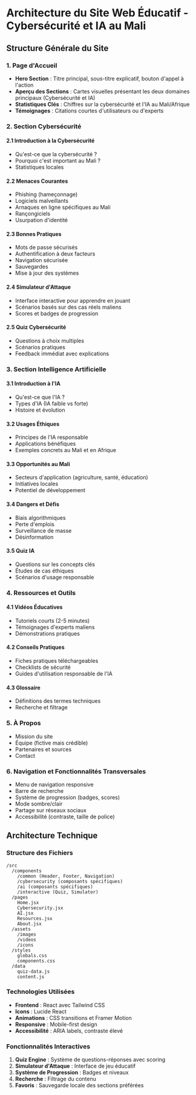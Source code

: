 # Architecture du Site Web Éducatif - Cybersécurité et IA au Mali

## Structure Générale du Site

### 1. Page d'Accueil
- **Hero Section** : Titre principal, sous-titre explicatif, bouton d'appel à l'action
- **Aperçu des Sections** : Cartes visuelles présentant les deux domaines principaux (Cybersécurité et IA)
- **Statistiques Clés** : Chiffres sur la cybersécurité et l'IA au Mali/Afrique
- **Témoignages** : Citations courtes d'utilisateurs ou d'experts

### 2. Section Cybersécurité
#### 2.1 Introduction à la Cybersécurité
- Qu'est-ce que la cybersécurité ?
- Pourquoi c'est important au Mali ?
- Statistiques locales

#### 2.2 Menaces Courantes
- Phishing (hameçonnage)
- Logiciels malveillants
- Arnaques en ligne spécifiques au Mali
- Rançongiciels
- Usurpation d'identité

#### 2.3 Bonnes Pratiques
- Mots de passe sécurisés
- Authentification à deux facteurs
- Navigation sécurisée
- Sauvegardes
- Mise à jour des systèmes

#### 2.4 Simulateur d'Attaque
- Interface interactive pour apprendre en jouant
- Scénarios basés sur des cas réels maliens
- Scores et badges de progression

#### 2.5 Quiz Cybersécurité
- Questions à choix multiples
- Scénarios pratiques
- Feedback immédiat avec explications

### 3. Section Intelligence Artificielle
#### 3.1 Introduction à l'IA
- Qu'est-ce que l'IA ?
- Types d'IA (IA faible vs forte)
- Histoire et évolution

#### 3.2 Usages Éthiques
- Principes de l'IA responsable
- Applications bénéfiques
- Exemples concrets au Mali et en Afrique

#### 3.3 Opportunités au Mali
- Secteurs d'application (agriculture, santé, éducation)
- Initiatives locales
- Potentiel de développement

#### 3.4 Dangers et Défis
- Biais algorithmiques
- Perte d'emplois
- Surveillance de masse
- Désinformation

#### 3.5 Quiz IA
- Questions sur les concepts clés
- Études de cas éthiques
- Scénarios d'usage responsable

### 4. Ressources et Outils
#### 4.1 Vidéos Éducatives
- Tutoriels courts (2-5 minutes)
- Témoignages d'experts maliens
- Démonstrations pratiques

#### 4.2 Conseils Pratiques
- Fiches pratiques téléchargeables
- Checklists de sécurité
- Guides d'utilisation responsable de l'IA

#### 4.3 Glossaire
- Définitions des termes techniques
- Recherche et filtrage

### 5. À Propos
- Mission du site
- Équipe (fictive mais crédible)
- Partenaires et sources
- Contact

### 6. Navigation et Fonctionnalités Transversales
- Menu de navigation responsive
- Barre de recherche
- Système de progression (badges, scores)
- Mode sombre/clair
- Partage sur réseaux sociaux
- Accessibilité (contraste, taille de police)

## Architecture Technique

### Structure des Fichiers
```
/src
  /components
    /common (Header, Footer, Navigation)
    /cybersecurity (composants spécifiques)
    /ai (composants spécifiques)
    /interactive (Quiz, Simulator)
  /pages
    Home.jsx
    Cybersecurity.jsx
    AI.jsx
    Resources.jsx
    About.jsx
  /assets
    /images
    /videos
    /icons
  /styles
    globals.css
    components.css
  /data
    quiz-data.js
    content.js
```

### Technologies Utilisées
- **Frontend** : React avec Tailwind CSS
- **Icons** : Lucide React
- **Animations** : CSS transitions et Framer Motion
- **Responsive** : Mobile-first design
- **Accessibilité** : ARIA labels, contraste élevé

### Fonctionnalités Interactives
1. **Quiz Engine** : Système de questions-réponses avec scoring
2. **Simulateur d'Attaque** : Interface de jeu éducatif
3. **Système de Progression** : Badges et niveaux
4. **Recherche** : Filtrage du contenu
5. **Favoris** : Sauvegarde locale des sections préférées

